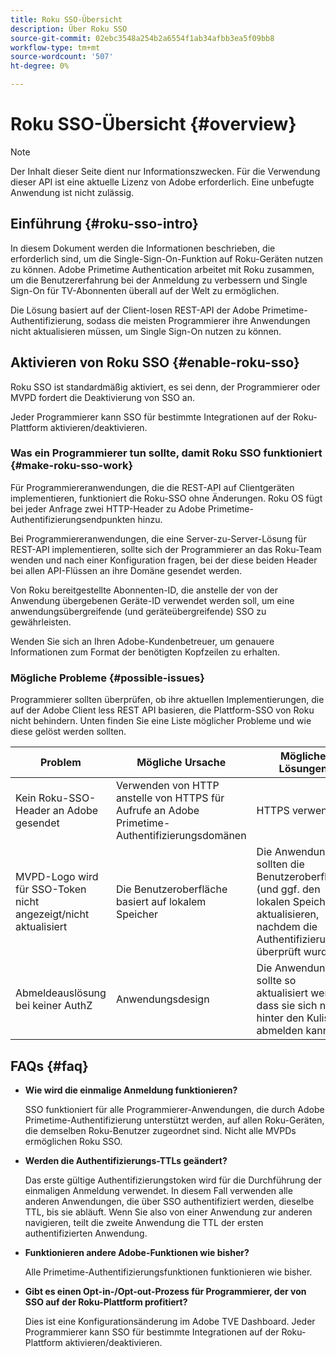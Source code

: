 ```yaml
---
title: Roku SSO-Übersicht
description: Über Roku SSO
source-git-commit: 02ebc3548a254b2a6554f1ab34afbb3ea5f09bb8
workflow-type: tm+mt
source-wordcount: '507'
ht-degree: 0%

---
```


# Roku SSO-Übersicht {#overview}

>[!NOTE]
>
>Der Inhalt dieser Seite dient nur Informationszwecken. Für die Verwendung dieser API ist eine aktuelle Lizenz von Adobe erforderlich. Eine unbefugte Anwendung ist nicht zulässig.

## Einführung {#roku-sso-intro}

In diesem Dokument werden die Informationen beschrieben, die erforderlich sind, um die Single-Sign-On-Funktion auf Roku-Geräten nutzen zu können. Adobe Primetime Authentication arbeitet mit Roku zusammen, um die Benutzererfahrung bei der Anmeldung zu verbessern und Single Sign-On für TV-Abonnenten überall auf der Welt zu ermöglichen.

Die Lösung basiert auf der Client-losen REST-API der Adobe Primetime-Authentifizierung, sodass die meisten Programmierer ihre Anwendungen nicht aktualisieren müssen, um Single Sign-On nutzen zu können.

## Aktivieren von Roku SSO {#enable-roku-sso}

Roku SSO ist standardmäßig aktiviert, es sei denn, der Programmierer oder MVPD fordert die Deaktivierung von SSO an.

Jeder Programmierer kann SSO für bestimmte Integrationen auf der Roku-Plattform aktivieren/deaktivieren.

### Was ein Programmierer tun sollte, damit Roku SSO funktioniert {#make-roku-sso-work}

Für Programmiereranwendungen, die die REST-API auf Clientgeräten implementieren, funktioniert die Roku-SSO ohne Änderungen. Roku OS fügt bei jeder Anfrage zwei HTTP-Header zu Adobe Primetime-Authentifizierungsendpunkten hinzu.

Bei Programmiereranwendungen, die eine Server-zu-Server-Lösung für REST-API implementieren, sollte sich der Programmierer an das Roku-Team wenden und nach einer Konfiguration fragen, bei der diese beiden Header bei allen API-Flüssen an ihre Domäne gesendet werden.

Von Roku bereitgestellte Abonnenten-ID, die anstelle der von der Anwendung übergebenen Geräte-ID verwendet werden soll, um eine anwendungsübergreifende (und geräteübergreifende) SSO zu gewährleisten.

Wenden Sie sich an Ihren Adobe-Kundenbetreuer, um genauere Informationen zum Format der benötigten Kopfzeilen zu erhalten.

### Mögliche Probleme {#possible-issues}

Programmierer sollten überprüfen, ob ihre aktuellen Implementierungen, die auf der Adobe Client less REST API basieren, die Plattform-SSO von Roku nicht behindern. Unten finden Sie eine Liste möglicher Probleme und wie diese gelöst werden sollten.

| Problem | Mögliche Ursache | Mögliche Lösungen |
|-|-|-|
| Kein Roku-SSO-Header an Adobe gesendet | Verwenden von HTTP anstelle von HTTPS für Aufrufe an Adobe Primetime-Authentifizierungsdomänen | HTTPS verwenden |
| MVPD-Logo wird für SSO-Token nicht angezeigt/nicht aktualisiert | Die Benutzeroberfläche basiert auf lokalem Speicher | Die Anwendungen sollten die Benutzeroberfläche (und ggf. den lokalen Speicher) aktualisieren, nachdem die Authentifizierung überprüft wurde |
| Abmeldeauslösung bei keiner AuthZ | Anwendungsdesign | Die Anwendung sollte so aktualisiert werden, dass sie sich nie hinter den Kulissen abmelden kann |

## FAQs {#faq}

* **Wie wird die einmalige Anmeldung funktionieren?**

  SSO funktioniert für alle Programmierer-Anwendungen, die durch Adobe Primetime-Authentifizierung unterstützt werden, auf allen Roku-Geräten, die demselben Roku-Benutzer zugeordnet sind.
Nicht alle MVPDs ermöglichen Roku SSO.

* **Werden die Authentifizierungs-TTLs geändert?**

  Das erste gültige Authentifizierungstoken wird für die Durchführung der einmaligen Anmeldung verwendet. In diesem Fall verwenden alle anderen Anwendungen, die über SSO authentifiziert werden, dieselbe TTL, bis sie abläuft. Wenn Sie also von einer Anwendung zur anderen navigieren, teilt die zweite Anwendung die TTL der ersten authentifizierten Anwendung.

* **Funktionieren andere Adobe-Funktionen wie bisher?**

  Alle Primetime-Authentifizierungsfunktionen funktionieren wie bisher.

* **Gibt es einen Opt-in-/Opt-out-Prozess für Programmierer, der von SSO auf der Roku-Plattform profitiert?**

  Dies ist eine Konfigurationsänderung im Adobe TVE Dashboard. Jeder Programmierer kann SSO für bestimmte Integrationen auf der Roku-Plattform aktivieren/deaktivieren.

